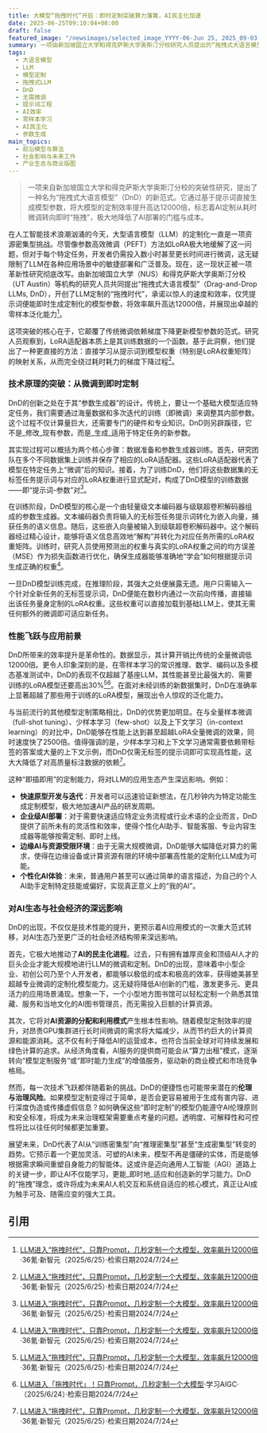 ```yaml
---
title: 大模型“拖拽时代”开启：即时定制突破算力藩篱，AI民主化加速
date: 2025-06-25T09:10:04+08:00
draft: false
featured_image: "/newsimages/selected_image_YYYY-06-Jun 25, 2025_09-03-51-401.jpg"
summary: 一项由新加坡国立大学和得克萨斯大学奥斯汀分校研究人员提出的“拖拽式大语言模型”（DnD），通过直接学习从提示词到模型参数的映射，实现了无需传统微调的即时模型定制。这项技术将大模型定制效率提升高达12000倍，并在零样本学习任务中表现卓越，预示着AI模型部署的门槛大幅降低，有望加速AI的民主化进程和应用创新。
tags: 
  - 大语言模型
  - LLM
  - 模型定制
  - 拖拽式LLM
  - DnD
  - 无需微调
  - 提示词工程
  - AI效率
  - 零样本学习
  - AI民主化
  - 参数生成
main_topics: 
  - 前沿模型与算法
  - 社会影响与未来工作
  - 产业生态与商业版图
---
```


> 一项来自新加坡国立大学和得克萨斯大学奥斯汀分校的突破性研究，提出了一种名为“拖拽式大语言模型”（DnD）的新范式。它通过基于提示词直接生成模型参数，将大模型的定制效率提升高达12000倍，标志着AI定制从耗时微调转向即时“拖拽”，极大地降低了AI部署的门槛与成本。

在人工智能技术浪潮汹涌的今天，大型语言模型（LLM）的定制化一直是一项资源密集型挑战。尽管像参数高效微调（PEFT）方法如LoRA极大地缓解了这一问题，但对于每个特定任务，开发者仍需投入数小时甚至更长时间进行微调，这无疑限制了LLM在各种应用场景中的敏捷部署和广泛普及。现在，这一现状正被一项革新性研究彻底改写。由新加坡国立大学（NUS）和得克萨斯大学奥斯汀分校（UT Austin）等机构的研究人员共同提出“拖拽式大语言模型”（Drag-and-Drop LLMs, DnD），开创了LLM定制的“拖拽时代”，承诺以惊人的速度和效率，仅凭提示词便能即时生成定制化的模型参数，将效率飙升高达12000倍，并展现出卓越的零样本泛化能力[^1]。

这项突破的核心在于，它颠覆了传统微调依赖梯度下降更新模型参数的范式。研究人员观察到，LoRA适配器本质上是其训练数据的一个函数。基于此洞察，他们提出了一种更直接的方法：直接学习从提示词到模型权重（特别是LoRA权重矩阵）的映射关系，从而完全绕过耗时耗力的梯度下降过程[^1]。

### 技术原理的突破：从微调到即时定制

DnD的创新之处在于其“参数生成器”的设计。传统上，要让一个基础大模型适应特定任务，我们需要通过海量数据和多次迭代的训练（即微调）来调整其内部参数。这个过程不仅计算量巨大，还需要专门的硬件和专业知识。DnD则另辟蹊径，它不是_修改_现有参数，而是_生成_适用于特定任务的新参数。

其实现过程可以概括为两个核心步骤：数据准备和参数生成器训练。首先，研究团队在多个不同数据集上训练并保存了相应的LoRA适配器。这些LoRA适配器代表了模型在特定任务上“微调”后的知识。接着，为了训练DnD，他们将这些数据集的无标签任务提示词与对应的LoRA权重进行显式配对，构成了DnD模型的训练数据——即“提示词-参数”对[^1]。

在训练阶段，DnD模型的核心是一个由轻量级文本编码器与级联超卷积解码器组成的参数生成器。文本编码器负责将输入的无标签任务提示词转化为嵌入向量，捕获任务的语义信息。随后，这些嵌入向量被输入到级联超卷积解码器中。这个解码器经过精心设计，能够将语义信息高效地“解构”并转化为对应任务所需的LoRA权重矩阵。训练时，研究人员使用预测出的权重与真实的LoRA权重之间的均方误差（MSE）作为损失函数进行优化，确保生成器能够准确地“学会”如何根据提示词生成正确的权重[^1]。

一旦DnD模型训练完成，在推理阶段，其强大之处便展露无遗。用户只需输入一个针对全新任务的无标签提示词，DnD便能在数秒内通过一次前向传播，直接输出该任务量身定制的LoRA权重。这些权重可以直接加载到基础LLM上，使其无需任何额外的微调即可适应新任务。

### 性能飞跃与应用前景

DnD所带来的效率提升是革命性的。数据显示，其计算开销比传统的全量微调低12000倍。更令人印象深刻的是，在零样本学习的常识推理、数学、编码以及多模态基准测试中，DnD的表现不仅超越了基座LLM，其性能甚至比最强大的、需要训练的LoRA模型还要高出30%[^1][^2]。在面对未经训练的新数据集时，DnD在准确率上显著超越了那些用于训练的LoRA模型，展现出令人惊叹的泛化能力。

与当前流行的其他模型定制策略相比，DnD的优势更加明显。在与全量样本微调（full-shot tuning）、少样本学习（few-shot）以及上下文学习（in-context learning）的对比中，DnD能够在性能上达到甚至超越LoRA全量微调的效果，同时速度快了2500倍。值得强调的是，少样本学习和上下文学习通常需要依赖带标签的答案或大量的上下文示例，而DnD仅需无标签的提示词即可实现高性能，这大大降低了对高质量标注数据的依赖[^1]。

这种“即插即用”的定制能力，将对LLM的应用生态产生深远影响。例如：
*   **快速原型开发与迭代**：开发者可以迅速验证新想法，在几秒钟内为特定功能生成定制模型，极大地加速AI产品的研发周期。
*   **企业级AI部署**：对于需要快速适应特定业务流程或行业术语的企业而言，DnD提供了前所未有的灵活性和效率，使得个性化AI助手、智能客服、专业内容生成器等能够按需定制、即时上线。
*   **边缘AI与资源受限环境**：由于无需大规模微调，DnD能够大幅降低对算力的需求，使得在边缘设备或计算资源有限的环境中部署高性能的定制化LLM成为可能。
*   **个性化AI体验**：未来，普通用户甚至可以通过简单的语言描述，为自己的个人AI助手定制特定技能或偏好，实现真正意义上的“我的AI”。

### 对AI生态与社会经济的深远影响

DnD的出现，不仅仅是技术性能的提升，更预示着AI应用模式的一次重大范式转移，对AI生态乃至更广泛的社会经济结构带来深远影响。

首先，它极大地推动了**AI的民主化进程**。过去，只有拥有雄厚资金和顶级AI人才的巨头企业才能大规模地进行LLM的微调和定制。DnD的出现，意味着中小型企业、初创公司乃至个人开发者，都能够以极低的成本和极高的效率，获得媲美甚至超越专业微调的定制化模型能力。这无疑将降低AI创新的门槛，激发更多元、更具活力的应用场景涌现。想象一下，一个小型地方图书馆可以轻松定制一个熟悉其馆藏、服务和当地文化的AI图书管理员，而无需投入巨额的计算资源。

其次，它将对**AI资源的分配和利用模式**产生根本性影响。随着模型定制效率的提升，对昂贵GPU集群进行长时间微调的需求将大幅减少，从而节约巨大的计算资源和能源消耗。这不仅有利于降低AI的运营成本，也符合当前全球对可持续发展和绿色计算的追求。从经济角度看，AI服务的提供商可能会从“算力出租”模式，逐渐转向“模型定制服务”或“即时能力生成”的增值服务，驱动新的商业模式和市场竞争格局。

然而，每一次技术飞跃都伴随着新的挑战。DnD的便捷性也可能带来潜在的**伦理与治理风险**。如果模型定制变得过于简单，是否会更容易被用于生成有害内容、进行深度伪造或传播虚假信息？如何确保这些“即时定制”的模型仍能遵守AI伦理原则和安全标准，将成为未来治理框架需要重点考量的问题。透明度、可解释性和可控性将比以往任何时候都更加重要。

展望未来，DnD代表了AI从“训练密集型”向“推理密集型”甚至“生成密集型”转变的趋势。它预示着一个更加灵活、可塑的AI未来，模型不再是僵硬的实体，而是能够根据需求瞬间重塑自身能力的智能体。这或许是迈向通用人工智能（AGI）道路上的关键一步，即让AI不仅能学习，更能_即时地_适应和创造新的学习能力。DnD的“拖拽”理念，或许将成为未来AI人机交互和系统自适应的核心模式，真正让AI成为触手可及、随需应变的强大工具。

## 引用
[^1]: [LLM进入“拖拽时代”，只靠Prompt，几秒定制一个大模型，效率飙升12000倍](https://36kr.com/p/3351182914071431)·36氪·新智元（2025/6/25）·检索日期2024/7/24
[^2]: [LLM进入「拖拽时代」！只靠Prompt，几秒定制一个大模型](https://www.xuexiaigc.com/gptgpts/LLM%E8%BF%9B%E5%85%A5%E3%80%8C%E6%8B%96%E6%8B%BD%E6%97%B6%E4%BB%A3%E3%80%8D%EF%BC%81%E5%8F%AA%E9%9D%A0Prompt%EF%BC%8C%E5%87%A0%E7%A7%92%E5%AE%9A%E5%88%B6%E4%B8%80%E4%B8%AA%E5%A4%A7%E6%A8%A1%E5%9E%8B/)·学习AIGC·（2025/6/24）·检索日期2024/7/24

